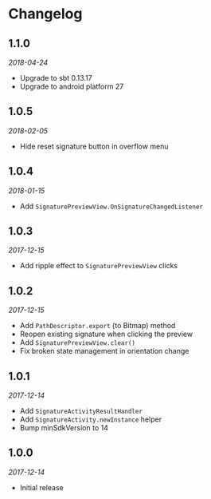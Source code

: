 # Changelog

## 1.1.0

_2018-04-24_

 * Upgrade to sbt 0.13.17
 * Upgrade to android platform 27

## 1.0.5

_2018-02-05_

 * Hide reset signature button in overflow menu

## 1.0.4

_2018-01-15_

 * Add `SignaturePreviewView.OnSignatureChangedListener`

## 1.0.3

_2017-12-15_

 * Add ripple effect to `SignaturePreviewView` clicks

## 1.0.2

_2017-12-15_

 * Add `PathDescriptor.export` (to Bitmap) method
 * Reopen existing signature when clicking the preview
 * Add `SignaturePreviewView.clear()`
 * Fix broken state management in orientation change

## 1.0.1

_2017-12-14_

 * Add `SignatureActivityResultHandler`
 * Add `SignatureActivity.newInstance` helper
 * Bump minSdkVersion to 14

## 1.0.0

_2017-12-14_

 * Initial release